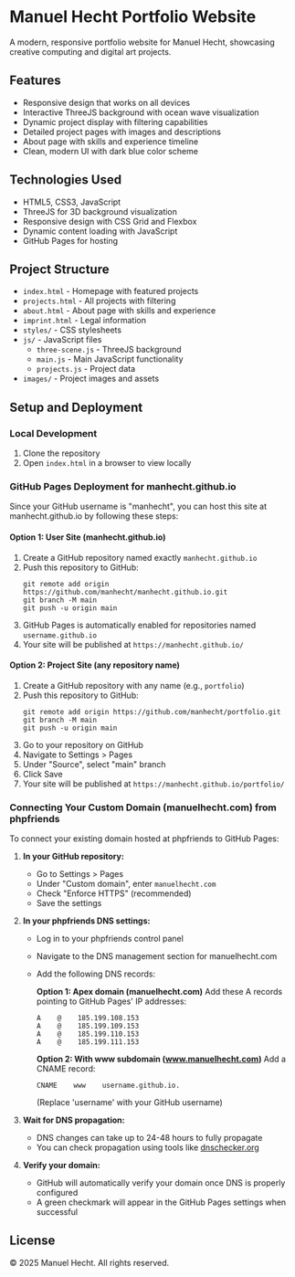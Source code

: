 # Manuel Hecht Portfolio Website

A modern, responsive portfolio website for Manuel Hecht, showcasing creative computing and digital art projects.

## Features

- Responsive design that works on all devices
- Interactive ThreeJS background with ocean wave visualization
- Dynamic project display with filtering capabilities
- Detailed project pages with images and descriptions
- About page with skills and experience timeline
- Clean, modern UI with dark blue color scheme

## Technologies Used

- HTML5, CSS3, JavaScript
- ThreeJS for 3D background visualization
- Responsive design with CSS Grid and Flexbox
- Dynamic content loading with JavaScript
- GitHub Pages for hosting

## Project Structure

- `index.html` - Homepage with featured projects
- `projects.html` - All projects with filtering
- `about.html` - About page with skills and experience
- `imprint.html` - Legal information
- `styles/` - CSS stylesheets
- `js/` - JavaScript files
  - `three-scene.js` - ThreeJS background
  - `main.js` - Main JavaScript functionality
  - `projects.js` - Project data
- `images/` - Project images and assets

## Setup and Deployment

### Local Development

1. Clone the repository
2. Open `index.html` in a browser to view locally

### GitHub Pages Deployment for manhecht.github.io

Since your GitHub username is "manhecht", you can host this site at manhecht.github.io by following these steps:

#### Option 1: User Site (manhecht.github.io)

1. Create a GitHub repository named exactly `manhecht.github.io`
2. Push this repository to GitHub:
   ```
   git remote add origin https://github.com/manhecht/manhecht.github.io.git
   git branch -M main
   git push -u origin main
   ```
3. GitHub Pages is automatically enabled for repositories named `username.github.io`
4. Your site will be published at `https://manhecht.github.io/`

#### Option 2: Project Site (any repository name)

1. Create a GitHub repository with any name (e.g., `portfolio`)
2. Push this repository to GitHub:
   ```
   git remote add origin https://github.com/manhecht/portfolio.git
   git branch -M main
   git push -u origin main
   ```
3. Go to your repository on GitHub
4. Navigate to Settings > Pages
5. Under "Source", select "main" branch
6. Click Save
7. Your site will be published at `https://manhecht.github.io/portfolio/`

### Connecting Your Custom Domain (manuelhecht.com) from phpfriends

To connect your existing domain hosted at phpfriends to GitHub Pages:

1. **In your GitHub repository:**
   - Go to Settings > Pages
   - Under "Custom domain", enter `manuelhecht.com`
   - Check "Enforce HTTPS" (recommended)
   - Save the settings

2. **In your phpfriends DNS settings:**
   - Log in to your phpfriends control panel
   - Navigate to the DNS management section for manuelhecht.com
   - Add the following DNS records:
     
     **Option 1: Apex domain (manuelhecht.com)**
     Add these A records pointing to GitHub Pages' IP addresses:
     ```
     A    @    185.199.108.153
     A    @    185.199.109.153
     A    @    185.199.110.153
     A    @    185.199.111.153
     ```
     
     **Option 2: With www subdomain (www.manuelhecht.com)**
     Add a CNAME record:
     ```
     CNAME    www    username.github.io.
     ```
     (Replace 'username' with your GitHub username)

3. **Wait for DNS propagation:**
   - DNS changes can take up to 24-48 hours to fully propagate
   - You can check propagation using tools like [dnschecker.org](https://dnschecker.org)

4. **Verify your domain:**
   - GitHub will automatically verify your domain once DNS is properly configured
   - A green checkmark will appear in the GitHub Pages settings when successful

## License

© 2025 Manuel Hecht. All rights reserved.